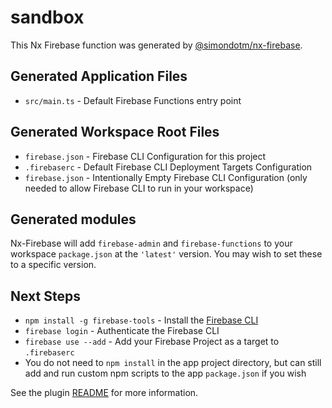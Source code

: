 # sandbox

This Nx Firebase function was generated by [@simondotm/nx-firebase](https://github.com/simondotm/nx-firebase).

## Generated Application Files

- `src/main.ts` - Default Firebase Functions entry point

## Generated Workspace Root Files

- `firebase.json` - Firebase CLI Configuration for this project
- `.firebaserc` - Default Firebase CLI Deployment Targets Configuration
- `firebase.json` - Intentionally Empty Firebase CLI Configuration (only needed to allow Firebase CLI to run in your workspace)

## Generated modules

Nx-Firebase will add `firebase-admin` and `firebase-functions` to your workspace `package.json` at the `'latest'` version. You may wish to set these to a specific version.

## Next Steps

- `npm install -g firebase-tools` - Install the [Firebase CLI](https://firebase.google.com/docs/cli)
- `firebase login` - Authenticate the Firebase CLI
- `firebase use --add` - Add your Firebase Project as a target to `.firebaserc`
- You do not need to `npm install` in the app project directory, but can still add and run custom npm scripts to the app `package.json` if you wish

See the plugin [README](https://github.com/simondotm/nx-firebase/blob/main/README.md) for more information.
